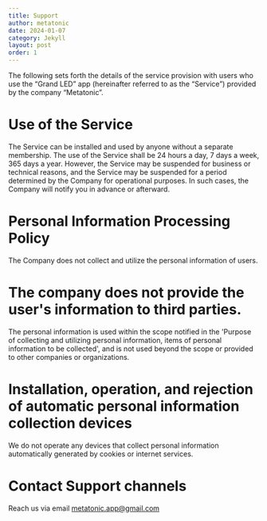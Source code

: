 ```yaml
---
title: Support
author: metatonic
date: 2024-01-07
category: Jekyll
layout: post
order: 1
---
```


The following sets forth the details of the service provision with users who use the “Grand LED” app (hereinafter referred to as the “Service”) provided by the company “Metatonic”.

# Use of the Service

The Service can be installed and used by anyone without a separate membership.
The use of the Service shall be 24 hours a day, 7 days a week, 365 days a year. However, the Service may be suspended for business or technical reasons, and the Service may be suspended for a period determined by the Company for operational purposes. In such cases, the Company will notify you in advance or afterward.

# Personal Information Processing Policy

The Company does not collect and utilize the personal information of users.

# The company does not provide the user's information to third parties.

The personal information is used within the scope notified in the 'Purpose of collecting and utilizing personal information, items of personal information to be collected', and is not used beyond the scope or provided to other companies or organizations.

# Installation, operation, and rejection of automatic personal information collection devices

We do not operate any devices that collect personal information automatically generated by cookies or internet services.

# Contact Support channels

Reach us via email <metatonic.app@gmail.com>

